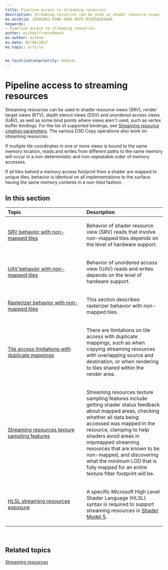 ```yaml
---
title: Pipeline access to streaming resources
description: Streaming resources can be used in shader resource views (SRV), render target views (RTV), depth stencil views (DSV) and unordered access views (UAV), as well as some bind points where views aren't used, such as vertex buffer bindings.
ms.assetid: 18DA5D61-930D-4466-8EFE-0CED566EA4A6
keywords:
- Pipeline access to streaming resources
author: michaelfromredmond
ms.author: mithom
ms.date: 02/08/2017
ms.topic: article


ms.localizationpriority: medium
---
```


# Pipeline access to streaming resources


Streaming resources can be used in shader resource views (SRV), render target views (RTV), depth stencil views (DSV) and unordered access views (UAV), as well as some bind points where views aren't used, such as vertex buffer bindings. For the list of supported bindings, see [Streaming resource creation parameters](streaming-resource-creation-parameters.md). The various D3D Copy operations also work on streaming resources.

If multiple tile coordinates in one or more views is bound to the same memory location, reads and writes from different paths to the same memory will occur in a non-deterministic and non-repeatable order of memory accesses.

If all tiles behind a memory access footprint from a shader are mapped to unique tiles, behavior is identical on all implementations to the surface having the same memory contents in a non-tiled fashion.

## <span id="in-this-section"></span>In this section


<table>
<colgroup>
<col width="50%" />
<col width="50%" />
</colgroup>
<thead>
<tr class="header">
<th align="left">Topic</th>
<th align="left">Description</th>
</tr>
</thead>
<tbody>
<tr class="odd">
<td align="left"><p><a href="srv-behavior-with-non-mapped-tiles.md">SRV behavior with non-mapped tiles</a></p></td>
<td align="left"><p>Behavior of shader resource view (SRV) reads that involve non-mapped tiles depends on the level of hardware support.</p></td>
</tr>
<tr class="even">
<td align="left"><p><a href="uav-behavior-with-non-mapped-tiles.md">UAV behavior with non-mapped tiles</a></p></td>
<td align="left"><p>Behavior of unordered access view (UAV) reads and writes depends on the level of hardware support.</p></td>
</tr>
<tr class="odd">
<td align="left"><p><a href="rasterizer-behavior-with-non-mapped-tiles.md">Rasterizer behavior with non-mapped tiles</a></p></td>
<td align="left"><p>This section describes rasterizer behavior with non-mapped tiles.</p></td>
</tr>
<tr class="even">
<td align="left"><p><a href="tile-access-limitations-with-duplicate-mappings.md">Tile access limitations with duplicate mappings</a></p></td>
<td align="left"><p>There are limitations on tile access with duplicate mappings, such as when copying streaming resources with overlapping source and destination, or when rendering to tiles shared within the render area.</p></td>
</tr>
<tr class="odd">
<td align="left"><p><a href="streaming-resources-texture-sampling-features.md">Streaming resources texture sampling features</a></p></td>
<td align="left"><p>Streaming resources texture sampling features include getting shader status feedback about mapped areas, checking whether all data being accessed was mapped in the resource, clamping to help shaders avoid areas in mipmapped streaming resources that are known to be non-mapped, and discovering what the minimum LOD that is fully mapped for an entire texture filter footprint will be.</p></td>
</tr>
<tr class="even">
<td align="left"><p><a href="hlsl-streaming-resources-exposure.md">HLSL streaming resources exposure</a></p></td>
<td align="left"><p>A specific Microsoft High Level Shader Language (HLSL) syntax is required to support streaming resources in <a href="https://msdn.microsoft.com/library/windows/desktop/ff471356">Shader Model 5</a>.</p></td>
</tr>
</tbody>
</table>

 

## <span id="related-topics"></span>Related topics


[Streaming resources](streaming-resources.md)

 

 




